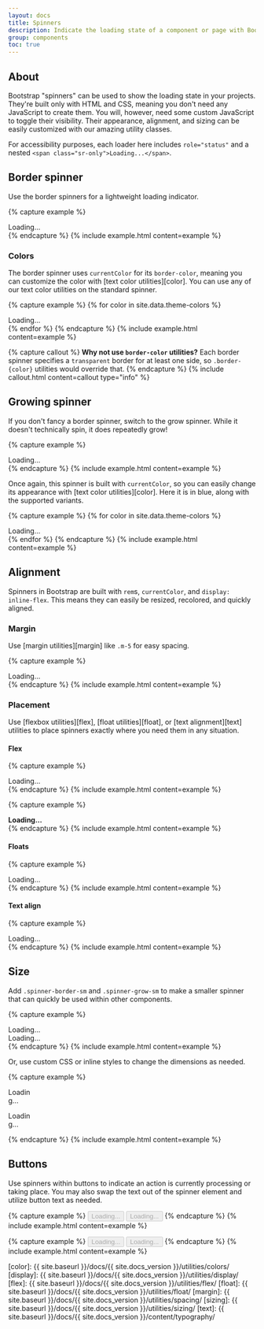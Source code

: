 ```yaml
---
layout: docs
title: Spinners
description: Indicate the loading state of a component or page with Bootstrap spinners, built entirely with HTML, CSS, and no JavaScript.
group: components
toc: true
---
```


## About

Bootstrap "spinners" can be used to show the loading state in your projects. They're built only with
HTML and CSS, meaning you don't need any JavaScript to create them. You will, however, need some
custom JavaScript to toggle their visibility. Their appearance, alignment, and sizing can be easily
customized with our amazing utility classes.

For accessibility purposes, each loader here includes `role="status"` and a nested
`<span class="sr-only">Loading...</span>`.

## Border spinner

Use the border spinners for a lightweight loading indicator.

{% capture example %}

<div class="spinner-border" role="status">
  <span class="sr-only">Loading...</span>
</div>
{% endcapture %}
{% include example.html content=example %}

### Colors

The border spinner uses `currentColor` for its `border-color`, meaning you can customize the color
with [text color utilities][color]. You can use any of our text color utilities on the standard
spinner.

{% capture example %} {% for color in site.data.theme-colors %}

<div class="spinner-border text-{{ color.name }}" role="status">
  <span class="sr-only">Loading...</span>
</div>{% endfor %}
{% endcapture %}
{% include example.html content=example %}

{% capture callout %} **Why not use `border-color` utilities?** Each border spinner specifies a
`transparent` border for at least one side, so `.border-{color}` utilities would override that. {%
endcapture %} {% include callout.html content=callout type="info" %}

## Growing spinner

If you don't fancy a border spinner, switch to the grow spinner. While it doesn't technically spin,
it does repeatedly grow!

{% capture example %}

<div class="spinner-grow" role="status">
  <span class="sr-only">Loading...</span>
</div>
{% endcapture %}
{% include example.html content=example %}

Once again, this spinner is built with `currentColor`, so you can easily change its appearance with
[text color utilities][color]. Here it is in blue, along with the supported variants.

{% capture example %} {% for color in site.data.theme-colors %}

<div class="spinner-grow text-{{ color.name }}" role="status">
  <span class="sr-only">Loading...</span>
</div>{% endfor %}
{% endcapture %}
{% include example.html content=example %}

## Alignment

Spinners in Bootstrap are built with `rem`s, `currentColor`, and `display: inline-flex`. This means
they can easily be resized, recolored, and quickly aligned.

### Margin

Use [margin utilities][margin] like `.m-5` for easy spacing.

{% capture example %}

<div class="spinner-border m-5" role="status">
  <span class="sr-only">Loading...</span>
</div>
{% endcapture %}
{% include example.html content=example %}

### Placement

Use [flexbox utilities][flex], [float utilities][float], or [text alignment][text] utilities to
place spinners exactly where you need them in any situation.

#### Flex

{% capture example %}

<div class="d-flex justify-content-center">
  <div class="spinner-border" role="status">
    <span class="sr-only">Loading...</span>
  </div>
</div>
{% endcapture %}
{% include example.html content=example %}

{% capture example %}

<div class="d-flex align-items-center">
  <strong>Loading...</strong>
  <div class="spinner-border ml-auto" role="status" aria-hidden="true"></div>
</div>
{% endcapture %}
{% include example.html content=example %}

#### Floats

{% capture example %}

<div class="clearfix">
  <div class="spinner-border float-right" role="status">
    <span class="sr-only">Loading...</span>
  </div>
</div>
{% endcapture %}
{% include example.html content=example %}

#### Text align

{% capture example %}

<div class="text-center">
  <div class="spinner-border" role="status">
    <span class="sr-only">Loading...</span>
  </div>
</div>
{% endcapture %}
{% include example.html content=example %}

## Size

Add `.spinner-border-sm` and `.spinner-grow-sm` to make a smaller spinner that can quickly be used
within other components.

{% capture example %}

<div class="spinner-border spinner-border-sm" role="status">
  <span class="sr-only">Loading...</span>
</div>
<div class="spinner-grow spinner-grow-sm" role="status">
  <span class="sr-only">Loading...</span>
</div>
{% endcapture %}
{% include example.html content=example %}

Or, use custom CSS or inline styles to change the dimensions as needed.

{% capture example %}

<div class="spinner-border" style="width: 3rem; height: 3rem;" role="status">
  <span class="sr-only">Loading...</span>
</div>
<div class="spinner-grow" style="width: 3rem; height: 3rem;" role="status">
  <span class="sr-only">Loading...</span>
</div>
{% endcapture %}
{% include example.html content=example %}

## Buttons

Use spinners within buttons to indicate an action is currently processing or taking place. You may
also swap the text out of the spinner element and utilize button text as needed.

{% capture example %}
<button class="btn btn-primary" type="button" disabled>
<span class="spinner-border spinner-border-sm" role="status" aria-hidden="true"></span>
<span class="sr-only">Loading...</span>
</button>
<button class="btn btn-primary" type="button" disabled>
<span class="spinner-border spinner-border-sm" role="status" aria-hidden="true"></span> Loading...
</button> {% endcapture %} {% include example.html content=example %}

{% capture example %}
<button class="btn btn-primary" type="button" disabled>
<span class="spinner-grow spinner-grow-sm" role="status" aria-hidden="true"></span>
<span class="sr-only">Loading...</span>
</button>
<button class="btn btn-primary" type="button" disabled>
<span class="spinner-grow spinner-grow-sm" role="status" aria-hidden="true"></span> Loading...
</button> {% endcapture %} {% include example.html content=example %}

[color]: {{ site.baseurl }}/docs/{{ site.docs_version }}/utilities/colors/ [display]: {{
site.baseurl }}/docs/{{ site.docs_version }}/utilities/display/ [flex]: {{ site.baseurl }}/docs/{{
site.docs_version }}/utilities/flex/ [float]: {{ site.baseurl }}/docs/{{ site.docs_version
}}/utilities/float/ [margin]: {{ site.baseurl }}/docs/{{ site.docs_version }}/utilities/spacing/
[sizing]: {{ site.baseurl }}/docs/{{ site.docs_version }}/utilities/sizing/ [text]: {{ site.baseurl
}}/docs/{{ site.docs_version }}/content/typography/
